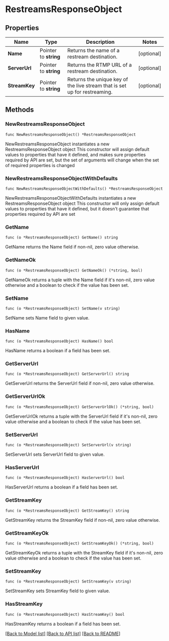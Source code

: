 # RestreamsResponseObject

## Properties

Name | Type | Description | Notes
------------ | ------------- | ------------- | -------------
**Name** | Pointer to **string** | Returns the name of a restream destination. | [optional] 
**ServerUrl** | Pointer to **string** | Returns the RTMP URL of a restream destination. | [optional] 
**StreamKey** | Pointer to **string** | Returns the unique key of the live stream that is set up for restreaming. | [optional] 

## Methods

### NewRestreamsResponseObject

`func NewRestreamsResponseObject() *RestreamsResponseObject`

NewRestreamsResponseObject instantiates a new RestreamsResponseObject object
This constructor will assign default values to properties that have it defined,
and makes sure properties required by API are set, but the set of arguments
will change when the set of required properties is changed

### NewRestreamsResponseObjectWithDefaults

`func NewRestreamsResponseObjectWithDefaults() *RestreamsResponseObject`

NewRestreamsResponseObjectWithDefaults instantiates a new RestreamsResponseObject object
This constructor will only assign default values to properties that have it defined,
but it doesn't guarantee that properties required by API are set

### GetName

`func (o *RestreamsResponseObject) GetName() string`

GetName returns the Name field if non-nil, zero value otherwise.

### GetNameOk

`func (o *RestreamsResponseObject) GetNameOk() (*string, bool)`

GetNameOk returns a tuple with the Name field if it's non-nil, zero value otherwise
and a boolean to check if the value has been set.

### SetName

`func (o *RestreamsResponseObject) SetName(v string)`

SetName sets Name field to given value.

### HasName

`func (o *RestreamsResponseObject) HasName() bool`

HasName returns a boolean if a field has been set.

### GetServerUrl

`func (o *RestreamsResponseObject) GetServerUrl() string`

GetServerUrl returns the ServerUrl field if non-nil, zero value otherwise.

### GetServerUrlOk

`func (o *RestreamsResponseObject) GetServerUrlOk() (*string, bool)`

GetServerUrlOk returns a tuple with the ServerUrl field if it's non-nil, zero value otherwise
and a boolean to check if the value has been set.

### SetServerUrl

`func (o *RestreamsResponseObject) SetServerUrl(v string)`

SetServerUrl sets ServerUrl field to given value.

### HasServerUrl

`func (o *RestreamsResponseObject) HasServerUrl() bool`

HasServerUrl returns a boolean if a field has been set.

### GetStreamKey

`func (o *RestreamsResponseObject) GetStreamKey() string`

GetStreamKey returns the StreamKey field if non-nil, zero value otherwise.

### GetStreamKeyOk

`func (o *RestreamsResponseObject) GetStreamKeyOk() (*string, bool)`

GetStreamKeyOk returns a tuple with the StreamKey field if it's non-nil, zero value otherwise
and a boolean to check if the value has been set.

### SetStreamKey

`func (o *RestreamsResponseObject) SetStreamKey(v string)`

SetStreamKey sets StreamKey field to given value.

### HasStreamKey

`func (o *RestreamsResponseObject) HasStreamKey() bool`

HasStreamKey returns a boolean if a field has been set.


[[Back to Model list]](../README.md#documentation-for-models) [[Back to API list]](../README.md#documentation-for-api-endpoints) [[Back to README]](../README.md)


